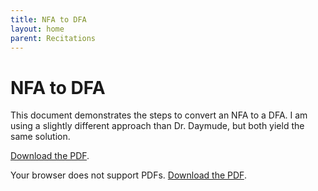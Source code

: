 ```yaml
---
title: NFA to DFA
layout: home
parent: Recitations
---
```


# NFA to DFA

This document demonstrates the steps to convert an NFA to a DFA. I am using a slightly different approach than Dr. Daymude, but both yield the same solution.

<a href="/assets/nfa-dfa.pdf">Download the PDF</a>.

<object data="/assets/nfa-dfa.pdf" type="application/pdf" width="100%" height="1024px">
    <p>Your browser does not support PDFs. <a href="/assets/nfa-dfa.pdf">Download the PDF</a>.</p>
</object>